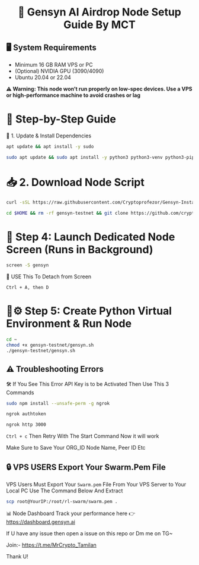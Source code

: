 <div align="center">

# 🚀 Gensyn AI Airdrop Node Setup Guide By MCT

</div>


## 🖥️ System Requirements

- Minimum 16 GB RAM VPS or PC
- (Optional) NVIDIA GPU (3090/4090)
- Ubuntu 20.04 or 22.04

**⚠️ Warning: This node won’t run properly on low-spec devices. Use a VPS or high-performance machine to avoid crashes or lag**

# 🚀 Step-by-Step Guide
🔧 1. Update & Install Dependencies

```bash 
apt update && apt install -y sudo
```

```bash 
sudo apt update && sudo apt install -y python3 python3-venv python3-pip curl wget screen git lsof && curl -sS https://dl.yarnpkg.com/debian/pubkey.gpg | sudo apt-key add - && echo "deb https://dl.yarnpkg.com/debian/ stable main" | sudo tee /etc/apt/sources.list.d/yarn.list && sudo apt update && sudo apt install -y yarn
```

# 📥 2. Download Node Script

```bash
curl -sSL https://raw.githubusercontent.com/Cryptoprofezor/Gensyn-Installer/main/node.sh | bash
```

```bash 
cd $HOME && rm -rf gensyn-testnet && git clone https://github.com/cryptoprofezor/gensyn-testnet.git && chmod +x gensyn-testnet/gensyn.sh && ./gensyn-testnet/gensyn.sh
```

# 🎯 Step 4: Launch Dedicated Node Screen (Runs in Background)

```bash
screen -S gensyn
```

🔌 USE This To Detach from Screen 

 `Ctrl + A, then D`

# 🐍⚙️ Step 5: Create Python Virtual Environment & Run Node

```bash 
cd ~
chmod +x gensyn-testnet/gensyn.sh
./gensyn-testnet/gensyn.sh
```



## ⚠️ **Troubleshooting Errors**

🛠️ If You See This Error API Key is to be Activated Then Use This 3 Commands

```bash 
sudo npm install --unsafe-perm -g ngrok
```
```bash
ngrok authtoken
```
```bash
ngrok http 3000
```

`Ctrl + c` Then Retry With The Start Command Now it will work 

Make Sure to Save Your ORG_ID Node Name, Peer ID Etc

## 🔒 VPS USERS Export Your Swarm.Pem File

VPS Users Must Export Your `Swarm.pem` File From Your VPS Server to Your Local PC Use The Command Below And Extract

```bash
scp root@YourIP:/root/rl-swarm/swarm.pem .
```

📊 Node Dashboard
Track your performance here 👉 https://dashboard.gensyn.ai

If U have any issue then open a issue on this repo or Dm me on TG~

Join:- https://t.me/MrCrypto_Tamilan

Thank U!

